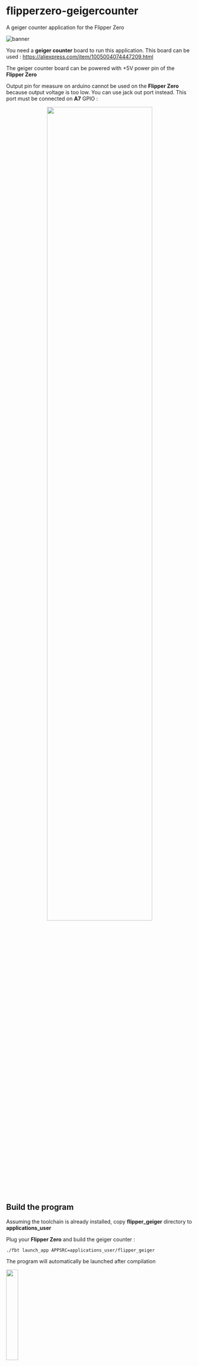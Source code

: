 # flipperzero-geigercounter
A geiger counter application for the Flipper Zero

![banner](https://github.com/nmrr/flipperzero-geigercounter/blob/main/img/logo.jpg)

You need a **geiger counter** board to run this application. This board can be used : https://aliexpress.com/item/1005004074447209.html

The geiger counter board can be powered with +5V power pin of the **Flipper Zero** 

Output pin for measure on arduino cannot be used on the **Flipper Zero** because output voltage is too low. You can use jack out port instead. This port must be connected on **A7** GPIO :

<p align="center"><img src="https://github.com/nmrr/flipperzero-geigercounter/blob/main/img/schematic.jpg" width=75% height=75%></p>

## Build the program

Assuming the toolchain is already installed, copy **flipper_geiger** directory to **applications_user**

Plug your **Flipper Zero** and build the geiger counter :
```
./fbt launch_app APPSRC=applications_user/flipper_geiger
```

The program will automatically be launched after compilation

<img src="https://github.com/nmrr/flipperzero-geigercounter/blob/main/img/flipper1.png" width=25% height=25%>

**A4** GPIO can be connected on **A7** GPIO to test this application without using a geiger tube. **A4** GPIO is generating a signal whose frequency changes every second.

Press Ok button to clear the graph, press back button to quit

If you don't want to build this application, just simply copy **flipper_geiger.fap** on your **Flipper Zero**

## Use cases

Ambient radioactivity :

<img src="https://github.com/nmrr/flipperzero-geigercounter/blob/main/img/flipper2.png" width=25% height=25%>

Measure of uranium ore piece inside a lead container :

<img src="https://github.com/nmrr/flipperzero-geigercounter/blob/main/img/flipper3.png" width=25% height=25%>

Measure of uranium ore piece in contact with the geiger tube :

<img src="https://github.com/nmrr/flipperzero-geigercounter/blob/main/img/flipper4.png" width=25% height=25%>

All previous measures in a row (the scale of the graph is automatically adjusted) :

<img src="https://github.com/nmrr/flipperzero-geigercounter/blob/main/img/flipper5.png" width=25% height=25%>

**A4** GPIO on **A7** GPIO :

<img src="https://github.com/nmrr/flipperzero-geigercounter/blob/main/img/flipper6.png" width=25% height=25%>

# Change Log

* 2023-01-05
  * Code fix & a lot of optimizations. Now a lot of events can be handled without any issue

* 2023-01-09
  * Schematic was added & code fix

* 2023-01-08
  * Initial release
